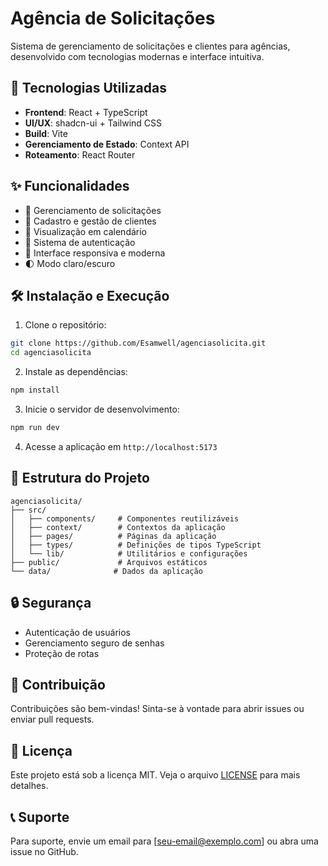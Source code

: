# Agência de Solicitações

Sistema de gerenciamento de solicitações e clientes para agências, desenvolvido com tecnologias modernas e interface intuitiva.

## 🚀 Tecnologias Utilizadas

- **Frontend**: React + TypeScript
- **UI/UX**: shadcn-ui + Tailwind CSS
- **Build**: Vite
- **Gerenciamento de Estado**: Context API
- **Roteamento**: React Router

## ✨ Funcionalidades

- 📝 Gerenciamento de solicitações
- 👥 Cadastro e gestão de clientes
- 📅 Visualização em calendário
- 🔐 Sistema de autenticação
- 🎨 Interface responsiva e moderna
- 🌓 Modo claro/escuro

## 🛠️ Instalação e Execução

1. Clone o repositório:
```bash
git clone https://github.com/Esamwell/agenciasolicita.git
cd agenciasolicita
```

2. Instale as dependências:
```bash
npm install
```

3. Inicie o servidor de desenvolvimento:
```bash
npm run dev
```

4. Acesse a aplicação em `http://localhost:5173`

## 📁 Estrutura do Projeto

```
agenciasolicita/
├── src/
│   ├── components/     # Componentes reutilizáveis
│   ├── context/        # Contextos da aplicação
│   ├── pages/          # Páginas da aplicação
│   ├── types/          # Definições de tipos TypeScript
│   └── lib/            # Utilitários e configurações
├── public/             # Arquivos estáticos
└── data/              # Dados da aplicação
```

## 🔒 Segurança

- Autenticação de usuários
- Gerenciamento seguro de senhas
- Proteção de rotas

## 🤝 Contribuição

Contribuições são bem-vindas! Sinta-se à vontade para abrir issues ou enviar pull requests.

## 📄 Licença

Este projeto está sob a licença MIT. Veja o arquivo [LICENSE](LICENSE) para mais detalhes.

## 📞 Suporte

Para suporte, envie um email para [seu-email@exemplo.com] ou abra uma issue no GitHub.
